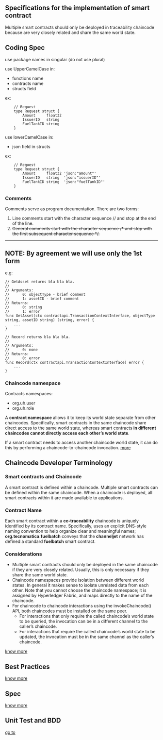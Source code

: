 ## Specifications for the implementation of smart contract
Multiple smart contracts should only be deployed in traceability chaincode because are very closely related and share the same world state.

## Coding Spec
use package names in singular (do not use plural)

use UpperCamelCase in:
* functions name
* contracts name
* structs field

ex:
```golang
    // Request
    type Request struct {
        Amount     float32
        IssuerID   string
        FuelTankID string
    }
```

use lowerCamelCase in:
* json field in structs

ex:
```golang
    // Request
    type Request struct {
        Amount     float32 'json:"amount"'
        IssuerID   string  'json:"issuerID"'
        FuelTankID string  'json:"fuelTankID"'
    }
```
### Comments

Comments serve as program documentation. There are two forms:

1. Line comments start with the character sequence // and stop at the end of the line.
2. ~~General comments start with the character sequence /* and stop with the first subsequent character sequence */.~~
---
**NOTE:**
By agreement we will use only the 1st form
---

e.g:
``` golang
// GetAsset returns bla bla bla.
//
// Arguments:
//		0: objectType - brief comment
//		1: assetID - brief comment
// Returns:
//		0: string
//		1: error
func GetAsset(ctx contractapi.TransactionContextInterface, objectType string, assetID string) (string, error) {
    ...
}
```

``` golang
// Record returns bla bla bla.
//
// Arguments:
//		0: none
// Returns:
//		0: error
func Record(ctx contractapi.TransactionContextInterface) error {
    ...
}
```


### Chaincode namespace
Contracts namespaces:
* org.uh.user
* org.uh.role

A **contract namespace** allows it to keep its world state separate from other chaincodes.
Specifically, smart contracts in the same chaincode share direct access to the same world state,
whereas smart contracts **in different chaincodes cannot directly access each other’s world state**.

If a smart contract needs to access another chaincode world state, it can do this by performing a
chaincode-to-chaincode invocation. [more](https://hyperledger-fabric.readthedocs.io/en/release-1.4/developapps/chaincodenamespace.html)

## Chaincode Developer Terminology
### Smart contracts and Chaincode
A smart contract is defined within a chaincode. Multiple smart contracts can be defined within the same chaincode.
When a chaincode is deployed, all smart contracts within it are made available to applications.

### Contract Name
Each smart contract within a **cc-traceability** chaincode is uniquely identified by its contract name.
Specifically, uses an explicit DNS-style naming convention to help organize clear and meaningful names;
**org.tecnomatica.fuelbatch** conveys that the **channeljet**  network has defined a standard **fuelbatch** smart contract.

### Considerations
- Multiple smart contracts should only be deployed in the same chaincode if they are very closely related. Usually, this is only necessary if they share the same world state.
- Chaincode namespaces provide isolation between different world states. In general it makes sense to isolate unrelated data from each other. Note that you cannot choose the chaincode namespace; it is assigned by Hyperledger Fabric, and maps directly to the name of the chaincode.
- For chaincode to chaincode interactions using the invokeChaincode() API, both chaincodes must be installed on the same peer.
  - For interactions that only require the called chaincode’s world state to be queried, the invocation can be in a different channel to the caller’s chaincode.
  - For interactions that require the called chaincode’s world state to be updated, the invocation must be in the same channel as the caller’s chaincode.
  
[know more](https://hyperledger-fabric.readthedocs.io/en/release-2.2/smartcontract/smartcontract.html)

## Best Practices

[know more](https://blog.learngoprogramming.com/golang-const-type-enums-iota-bc4befd096d3)

## Spec
[know more](https://golang.org/ref/spec)

## Unit Test and BDD
[go to](./testing/README.md)
